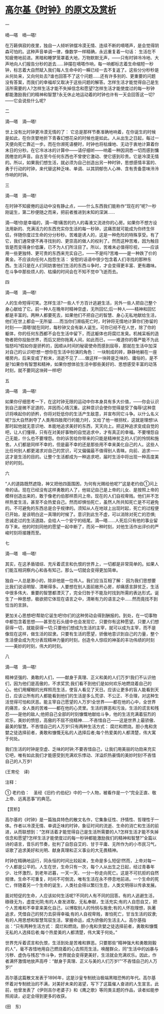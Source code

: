 # [高尔基《时钟》的原文及赏析](https://www.vrrw.net/wx/12449.html)

一

嘀—嗒　嘀—嗒!

在万籁俱寂的夜里，独自一人倾听钟摆冷漠无情、连续不断的嘀嗒声，是会觉得阴森可怕的。这种声音单调一律，像数学一样精确，永远重复着一句话： 生活在不知疲倦地前进。黑暗和睡梦笼罩着大地，万物默默无声，——只有时钟冷冷地、大声地向人们报告分秒的逝去……钟摆在嘀嗒作响，每一响都标志着生命缩短一秒钟，标志着大自然赋入我们每人生命中的一瞬已经一去不复返了。这些分分秒秒是从何处来，又向何处去?谁也回答不了这个问题……还有许多别的、更重要的问题没有答案，而我们的幸福却又取决于这些问题的解答。怎样生活才能觉得自己是生活所需要的人?怎样生活才能不失掉信念和愿望?怎样生活才能使度过的每一秒钟都能激励我们的精神和智慧?永无休止地运动着的时钟也许有一天会回答这一切?——它会说些什么呢?

二

滴—嗒　滴—嗒!

世上没有比时钟更冷漠无情的了： 它总是那样节奏准确地响着，在你诞生的时候是如此，在你贪婪地折下青春幻想花朵的时候也是如此。人从出生之日起，每过一天便向死亡靠近一步。而在你濒死语梗时，时钟也将枯燥地、无动于衷地计算着你末日的分秒。在它冷冰冰的计算中——请仔细听——响着一种因洞悉一切而感到慵困倦怠的声音。自古至今任何东西也不曾使它激动、使它感到珍贵。它是冷漠无情的。所以，如果我们想生活，就必须为自己创造出另一种时钟，思想感情丰富的、勇于行动的时钟，来代替这种乏味、单调、以其阴郁伤人心神、含有责备意味泠泠作响的时钟。



三

滴—嗒　滴—嗒!

在时钟不知疲倦的运动中没有静止点，——什么东西我们能称作“现在的”呢?一秒刚诞生，第二秒便随之而来，把前者推进到未知的深渊……

滴—嗒!你是幸福的，滴—嗒!痛苦的灼人的毒液又流进你的心房。如果你不想方设法用新的、充满活力的东西充实你生活的每一秒钟，这痛苦就可能成为你终生伴侣，伴随你度过生命的分分秒秒。苦难是诱人的，这是一种危险的特殊享受。有了它，我们通常便不再寻找别的、更崇高的做人的权利了。然而这种苦难，因为触目皆是而变得身价低廉，已不为人们所注目了。所以，苦难未必值得珍视，——应该用一些更独特、更可贵的东西来充实自己，——不是吗?苦难——是一种跌了价的黄金。不应该向任何人抱怨生活： 安慰的话语中很少包含着人们寻找的那种东西。生活只是在人们同妨害他们生活的东西斗争时，才会变得更丰富、更有趣味。在斗争中那些烦人的、枯燥的时间会在不知不觉中飞逝而去。

四

滴—嗒　滴—嗒!

人的生命短得可笑。怎样生活?一些人千方百计逃避生活，另外一些人把自己整个身心献给了它。前一种人在晚年时精神空虚，无所回忆;后一种人——精神和回忆都是丰富的。两种人都要死去，如果他们不把自己的智慧、身心无私地献给生活，他们在世上都会一无所留……而当你们濒临死亡时，时钟将无情地计算你们弥留的时刻——滴嗒!就在同时，每秒钟又会有新人诞生。可你已经不在人世，除了你的躯体，你的任何东西都不会在生活中留下，而这躯体也将腐烂发臭。机械呆板的造物者把你投胎世界，而后又把你拖离人间，如此而已，——难道你的尊严能不为此恼怒吗?假如你是骄矜的，因顺从时间的秘密使命而感到屈辱，那就在生活中加深对自己的认识吧!想一想你在生活中扮演的角色： 一块制成的砖，静静地躺在一座楼房内，后来变成了粉末，消逝不见了……做这样一块砖是乏味的、庸俗的，是不是?如果你有智慧和精神，如果你想体验生活中那些美好的、思想感受丰富的动荡时刻，就不要同这块砖一样吧!

五

滴—嗒　滴—嗒!

如果你仔细思考一下，在这时钟无限的运动中你本身具有多大价值，——你会认识到自己是微不足道的，并因而心情沉重。这种意识会使你觉得是受了侮辱!这种意识将唤起你的骄矜，你将对贬低你的生活产生敌意，并宣布同它斗争。以什么名义呢?当大自然剥夺了人类用四肢爬行的能力时，又给了他一根拐杖，这就是理想!从那时起他就无意识地、本能地追求美好的东西，天天向上。把这种追求变成自觉的吧，让人们懂得，只有在对美好事物的自觉追求中，才有真正的幸福。不要埋怨自己无能，什么也不要埋怨。你的诉苦给你带来的只能是精神贫乏的人们的怜悯和施舍。人们都是同样不幸的，但是最不幸的还是那些用不幸来美化自己的人。这些人比任何别人都更渴求对自己的赏识，可又偏偏最不值得别人青睐。向前、追求——这才是生活的目的。让整个生活都成为一种追求吧，届时生活中将出现一种高度美好的时刻。

六

“人的道路既然遮隐，神又把他四面围困，为何有光赐给他呢?”这是老约伯①问上帝的话。现在已经没有这样勇敢的人了，他铭记自己是上帝的儿女、是按照上帝的模样创造出来的，敢于像老约伯那样质问上帝。现在的人们自视卑贱。他们并不怎样热爱生活，甚至不会热爱自己。然而却惧怕死亡，虽然人所共知死亡是不可避免的。不可避免的东西总是合乎规律的。须知从人在地球上出现时起，死亡的过程便已开始，是该明白这一真理的时候了。意识到此生不虚，可以消除对死亡的恐惧;忠诚走过的生活道路，会给人一个安宁的结尾。滴—嗒……人死后只有他的事业留存下来。他的时刻同他的愿望一起中断了，而另一种时刻，对他生活作出评价的严峻时刻将接踵而至。

七

滴—嗒　嘀—嗒!

其实，在这矛盾错综、充斥着谎言和仇恨的世界上，一切都是非常简单的。如果人们能互相洞察内心和各有知己，那么一切就会变得更加简单。

独自一人总是渺小的，除非他是一位伟人。我们应当互相了解： 因为我们思想要比我们说话明智、清晰得多。人要想在别人面前敞开心房，却痛感言辞贫乏，生活中很多伟大、重要的智慧都湮灭了，完全归咎于不能及时找到所需的表达形式。诞生了一种思想，极欲把它体现在语言之中，清晰有力的语言之中……然而竟找不到恰当的言辞。

更加关心思想吧!帮助它诞生吧!你们的这种劳动会得到酬报的。到处，在一切事物中都包含着思想——甚至在石头缝中也会发现它，只要你有这种愿望。只要人们想获得一切，就能获得一切;只要他们想成为生活的主宰，就可以成为主宰，而不是像现在这样，做生活的奴隶。只要有生活的愿望，骄傲地意识到自己的力量，整个生活便会成为充分表现精神力量的时刻，创造令人惊叹的神圣的丰功伟绩的时刻——美妙的时刻，伟大的时刻。

八

滴—嗒　滴—嗒!

精神坚强的、勇敢的人们，——献身于真理、正义和美的人们万岁!我们不认识他们，因为他们是高傲的，不求奖赏;我们看不到他们是如何欢乐地燃烧着自己的心。他们用耀眼的光辉照亮生活，使盲人看见了天日。应该让更多的盲人能看到天日，应该让所有的人都能看到他们的生活是多么荒谬、不公正、不合理，对这种生活觉得可怕和厌恶。能主宰自己愿望的人万岁!全世界——都在他的心中，全世界的痛苦，全人类的苦难——都在他的心灵里。生活的罪恶和污浊，生活的谎言和残忍——是他的敌人;他把自己全部的时刻慷慨地献给斗争，他的生活充满着狂烈的欢乐，美妙的愤怒，高傲的不屈不挠精神……不吝惜自己——这是世界上最骄傲、最美的智慧。不吝惜自己的人万岁!只有两种生活方式： 腐烂和燃烧。胆小鬼和贪婪之徒选择前者，勇敢和慷慨无私的人选择后者;每个热爱美的人都清楚，伟大寓于何处。

我们生活的时钟是空虚、乏味的时钟;不要吝惜自己，让我们用美丽的功勋来充实它吧，唯有如此我们才能感受到充满欢乐悸动、洋溢炽热豪情的美妙时刻!不吝惜自己的人万岁!

(王育伦　译)

注释：

① 老约伯：　圣经《旧约·约伯纪》中的一个人物，被看作是一个“完全正直、敬上帝、远离恶事”的典范。

【赏析】

高尔基的《时钟》是一篇独具特色的散文名作，它集象征性、抒情性、哲理性于一体。作者以冷漠无情、单调乏味的时钟，象征时间的流逝、生命的消亡和生活的前进，从而联想到：“怎样活着才能觉得自己是生活所需要的人?怎样生活才能不失掉信念和愿望?怎样生活才能使度过的每一秒钟都能激励我们的精神和智慧?”全篇以诗的语言，音乐的节奏，批判了自怨自艾的、甘于平庸、无所作为的小市民习气，讴歌了追求美好和光明、献身真理和正义事业的大无畏精神。

时钟在精确地运行，同永恒的时间比较起来，生命是多么短促!然而，上帝对每一个人都是公平的。人生在世，生命只有一次，每个人从出生之日起，经过青春年少、壮怀激烈，到老年迟暮，一天一天、一分一秒走向死亡。这是不可抗拒的自然规律。生命不可重复，时间不可倒流，唯有生活在永不停息地前进。一个生命的死亡，伴随着另一个生命的诞生，人类社会得以繁衍生息，人类文明得以传承发展。

面对短促的生命，人应该如何生活呢?不同的人有不同的回答。有的人逃避生活，碌碌无为，虚度光阴;有的人奋发进取，无私奉献，生活充实;有的人自怨自艾，把个人苦难和不幸拿来美化自己，以博取别人的怜悯与施舍;有的人怀抱理想，执著追求，凭借自己的努力去获得幸福;有的人自视卑贱，害怕死亡，甘当生活的奴隶;有的人用思想和智慧驾驭生活，掌握命运，成为骄傲的生活主人。高尔基指出：“只有两种生活方式： 腐烂和燃烧。胆小鬼和贪婪之徒选择前者，勇敢和慷慨无私的人选择后者;每个热爱美的人都清楚，伟大寓于何处。”

世界充斥着谎言和仇恨，生活到处是苦难和罪恶。只要那些“精神强大和勇敢刚毅的人”，毫不吝惜地用自己燃烧着的心去照亮生活，唤醒群众，同“生活中的凶暴与污秽、虚伪与残忍”作斗争，世界就会变得更美好，生活就会充满欢乐。因此，作者满怀激情地放声高呼：“献身于真理、正义与美的人们万岁!”“不吝惜自己的人万岁!”

高尔基这篇散文发表于1896年，这是沙皇专制统治极端黑暗恐怖的年代。高尔基怀着对专制统治的不满，对美好未来的渴望，写下了这篇催人奋进的人生宣言。此前，他曾发表了《伊则吉尔老婆子》和《鹰之歌》等同类主题的作品，读者如能参照阅读，必定会得到更多的收获。

(田　东)

